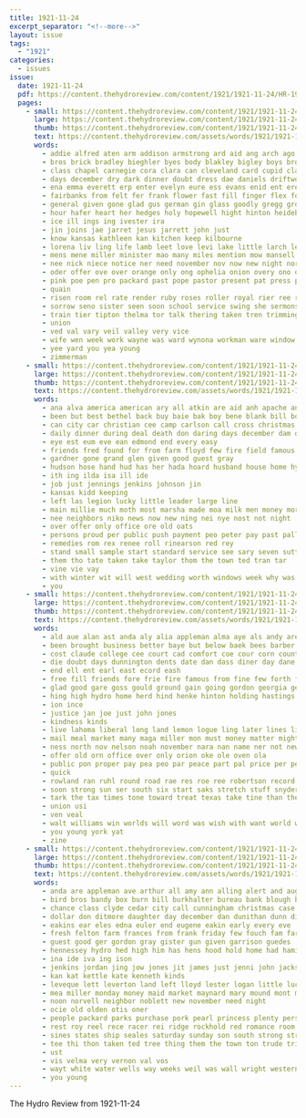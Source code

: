 ```yaml
---
title: 1921-11-24
excerpt_separator: "<!--more-->"
layout: issue
tags:
  - "1921"
categories:
  - issues
issue:
  date: 1921-11-24
  pdf: https://content.thehydroreview.com/content/1921/1921-11-24/HR-1921-11-24.pdf
  pages:
    - small: https://content.thehydroreview.com/content/1921/1921-11-24/small/HR-1921-11-24-01.jpg
      large: https://content.thehydroreview.com/content/1921/1921-11-24/large/HR-1921-11-24-01.jpg
      thumb: https://content.thehydroreview.com/content/1921/1921-11-24/thumbnails/HR-1921-11-24-01.jpg
      text: https://content.thehydroreview.com/assets/words/1921/1921-11-24/HR-1921-11-24-01.txt
      words:
        - addie alfred aten arm addison armstrong ard aid ang arch ago abe all ana autumn able are and allen ade america ace ask ator
        - bros brick bradley bieghler byes body blakley bigley boys brothers bunt burgman bible bonds bessie bill beach boschert block bou brought bly both black been byres baker bride book back boss band brides business brief bearer bouquet but best baby better
        - class chapel carnegie cora clara can cleveland card cupid claude childs character cannon clerk candle corn care christian cleo comfort cousin church clear craft city close caddo calli cantrell christmas cake chapman car come camp canyon cedar creek cream col came charles caller canton clint cun county cord
        - days december dry dark dinner doubt dress dae daniels driftwood day during dillow decatur dee ding deer din dence die dearborn dav daughter dunn danger dine david dear director
        - ena emma everett erp enter evelyn eure ess evans enid ent eres edith ethel earl evangelist excellent every eastern estimable edmond
        - fairbanks from felt fer frank flower fast fill finger flex for furnish fea farewell few fiery friends flores fred fife folds ford fives floor foe fine free foots fell farm favorite
        - general given gone glad gus german gin glass goodly gregg groom gray greeson gat goss good gam gad gies guest glidewell
        - hour hafer heart her hedges holy hopewell hight hinton heidebrecht hughes host home hand harry homes harness hee holland hands hie hoy hydro high house honor haneline hut had helen held hem him has hattie heed hay horse hugh
        - ice ill ings ing ivester ira
        - jin joins jae jarret jesus jarrett john just
        - know kansas kathleen kan kitchen keep kilbourne
        - lorena liv ling life lamb leet love levi lake little larch let len late later lovely large lights lady long lee law lab lide look lean lace likes lawn leveque light like lorene left lett last
        - mens mene miller minister mao many miles mention mow mansell man mary mense mabel monday mony mckee most made mathis mac members music miss morgan mock mcdonald march much mis morn myers merrick myrick morning men mode mite mills mohr master marriage mighty
        - nee nick niece notice ner need november nov now new night norris noon navy neighbors not ned ney
        - oder offer ove over orange only ong ophelia onion overy ono orville oscar otter
        - pink poe pen pro packard past pope pastor present pat press potter part pane pete pray peat pape pie pee phillips pack points pounder peter power peel piano prophet packer poy princess president pia people pillow
        - quain
        - risen room rel rate render ruby roses roller royal rier ree ras rac rin real reins rey roger read rata reine richert rees ray round
        - sorrow seno sister seen soon school service swing she sermons see sermon side scott still senior shown shower small simple seat south show saturday silk son sylvester shawl sire selfridge street subject sale shreck sun supper sang sat stay sept self sever shell steed sunday severe say sehr star stroke summers ser special station speedy smith seal shaw scarth shape
        - train tier tipton thelma tor talk thering taken tren trimmings teat thomas tarp thrift trip tears then tut teach tar take tas tie thee the too truly ted toste trenton town them tol taylor
        - union
        - ved val vary veil valley very vice
        - wife wen week work wayne was ward wynona workman ware window won weil wali went wagon wells williams washita wedding war wool while willis wish wisdom will wyatt well white words weatherford working wood with willing weare wise
        - yee yard you yea young
        - zimmerman
    - small: https://content.thehydroreview.com/content/1921/1921-11-24/small/HR-1921-11-24-02.jpg
      large: https://content.thehydroreview.com/content/1921/1921-11-24/large/HR-1921-11-24-02.jpg
      thumb: https://content.thehydroreview.com/content/1921/1921-11-24/thumbnails/HR-1921-11-24-02.jpg
      text: https://content.thehydroreview.com/assets/words/1921/1921-11-24/HR-1921-11-24-02.txt
      words:
        - ana alva america american ary all atkin are aid anh apache and amer app age
        - been but best bethel back buy baie bak boy bene blank bill box barber bec bere bate
        - can city car christian cee camp carlson call cross christmas county coupe cen custer carry cozy church cast corn con credit come crosswhite caddo chester cream
        - daily dinner during deal death don daring days december dam done day dama delay daughter
        - eye est eum eve ean edmond end every easy
        - friends fred found for from farm floyd few fire field famous fund full ford
        - gardner gone grand glen given good guest gray
        - hudson hose hand hud has her hada hoard husband house home hydro hohe had hedges hennessey haye hanes harvey held hort hinton heth hey henry hour hennen
        - ith ing ilda isa ill ide
        - job just jennings jenkins johnson jin
        - kansas kidd keeping
        - left las legion lucky little leader large line
        - main millie much moth most marsha made moa milk men money mor miles mat monday members moke miss mean miller
        - nee neighbors niko news now new ning nei nye nost not night
        - over offer only office ore old oats
        - persons proud per public push payment peo peter pay past pall person potter pers pueblo
        - remedies rom rex renee roll rinearson red rey
        - stand small sample start standard service see sary seven sutter son snyder set special sea story sorrow stephens sister saturday sas send strike she
        - them tho tate taken take taylor thom the town ted tran tar
        - vine vie vay
        - with winter wit will west wedding worth windows week why was war work welt wheeler weeks wife wil
        - you
    - small: https://content.thehydroreview.com/content/1921/1921-11-24/small/HR-1921-11-24-03.jpg
      large: https://content.thehydroreview.com/content/1921/1921-11-24/large/HR-1921-11-24-03.jpg
      thumb: https://content.thehydroreview.com/content/1921/1921-11-24/thumbnails/HR-1921-11-24-03.jpg
      text: https://content.thehydroreview.com/assets/words/1921/1921-11-24/HR-1921-11-24-03.txt
      words:
        - ald aue alan ast anda aly alia appleman alma aye als andy are arthur all alva and
        - been brought business better baye but below baek bees barber bros bryan bles bank bring blank bigger book best block bet
        - cost claude college cee court cad comfort coe cour corn county canton collins coggins car clyde class clock chronic caddo card cope come can cotton cash col cecil companion caan city cal champion cor course call
        - die doubt days dunnington dents date dan dass diner day dane dust dota detwiler dave
        - end ell ent earl east ecord eash
        - free fill friends fore frie fire famous from fine few forth first fon fannie figures forbes farm former felton far for
        - glad good gare goss gould ground gain going gordon georgia general grain group
        - hing high hydro home herd hind henke hinton holding hastings hen hatfield half hafer hume herman hater hardware hobart henry house held harry homa hand has
        - ion ince
        - justice jan joe just john jones
        - kindness kinds
        - live lahoma liberal long land lemon logue ling later lines like lees lucien large larry lot line let lee
        - mail meal market many maga miller mon must money matter might mast may marble more meno made
        - ness north nov nelson noah november nara nan name ner not new now near names notice
        - offer old orn office over only orion oke ole oven ola
        - public pon proper pay pea peo par peace part pal price per pears parent pleasant patt people pitzer pee person pam pai pert
        - quick
        - rowland ran ruhl round road rae res roe ree robertson record ryan roy roo real
        - soon strong sun ser south six start saks stretch stuff snyder said sai shanta sem supply sell seed sot special shear sou smith sale seng send sales stutzman street shantz swartzendruber spain sah sible sid see seat set speak son sire stock saturday stover stoves
        - tark the tax times tone toward treat texas take tine than them tinner teta town tyler triplett tao tho tom ton tay tin
        - union usi
        - ven veal
        - walt williams win worlds will word was wish with want world work won while wagner white wit weekly waters
        - you young york yat
        - zine
    - small: https://content.thehydroreview.com/content/1921/1921-11-24/small/HR-1921-11-24-04.jpg
      large: https://content.thehydroreview.com/content/1921/1921-11-24/large/HR-1921-11-24-04.jpg
      thumb: https://content.thehydroreview.com/content/1921/1921-11-24/thumbnails/HR-1921-11-24-04.jpg
      text: https://content.thehydroreview.com/assets/words/1921/1921-11-24/HR-1921-11-24-04.txt
      words:
        - anda are appleman ave arthur all amy ann alling alert and aug ain austin
        - bird bros bandy box burn bill burkhalter bureau bank blough both been bring brown barber block better bertha
        - chance class clyde cedar city call cunningham christmas case carver cha chas corner cash clair cope corn cam cecil cin claude come came crissman
        - dollar don ditmore daughter day december dan dunithan dunn dinner delvin
        - eakins ear eles edna euler end eugene eakin early every eve
        - fresh felton farm frances from frank friday few fouch fam farra free for friends first foote
        - guest good ger gordon gray gister gun given garrison guedes
        - hennessey hydro hed high him has hens hood hold home had hamilton hand hae hee hinton hool holding her house horr hawkins hardware host hom hay
        - ina ide iva ing ison
        - jenkins jordan jing jow jones jit james just jenni john jackson johns jack
        - kan kat kettle kate kenneth kinds
        - leveque lett leverton land left lloyd lester logan little luck lay lucky lela love leo laws lat louie low let lillian laa last list
        - mea miller monday money maid market maynard mary mound mont much mon madison miss man mus mills
        - noon norvell neighbor noblett new november need night
        - ocie old olden otis oner
        - people packard parks purchase pork pearl princess plenty person pitzer peter pope pleasant
        - rest roy reel rece racer rei ridge rockhold red romance room ruhl rene
        - sines states ship seales saturday sunday son south strong strange smith sund she scott swartzendruber sar sack sunda see selling sat shee sister sugar set severe supper shantz sale service store sell soo school
        - tee thi thon taken ted tree thing them the town ton trude triplett tough
        - ust
        - vis velma very vernon val vos
        - wayt white water wells way weeks weil was wall wright western will worth wyatt wife wisel with wil week wilds
        - you young
---
```


The Hydro Review from 1921-11-24

<!--more-->

